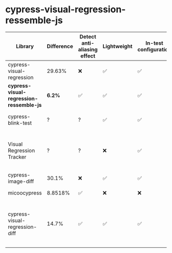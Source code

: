 # cypress-visual-regression-ressemble-js

| Library  | Difference | Detect anti-aliasing effect | Lightweight | In-test configuration | Remark |
| ------------- | ------------- | ------------- | ------------- | ------------- |------------- |
| cypress-visual-regression  | 29.63%  | :x: | :white_check_mark:  | :white_check_mark:| |
| **cypress-visual-regression-ressemble-js**  | **6.2%**  | :white_check_mark: | :white_check_mark:  | :white_check_mark:| |
| cypress-blink-test  | ? | ? | :white_check_mark:  | :white_check_mark:| Not possible to install |
| Visual Regression Tracker | ? | ? | :x:  | :white_check_mark:| The client library is not working, requires Docker |
| cypress-image-diff | 30.1% | :x: | :white_check_mark:  | :white_check_mark:| |
| micoocypress | 8.8518% | :white_check_mark: | :x: | :x: | Requires Docker |
| cypress-visual-regression-diff | 14.7% |:white_check_mark: | ✅| ✅| Requires manual installation of the sharp library on linux |
